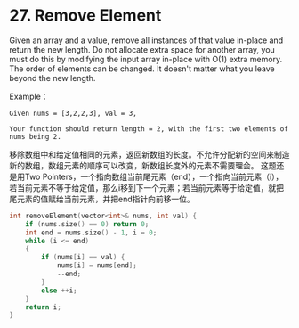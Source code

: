 # 27. Remove Element
Given an array and a value, remove all instances of that value in-place and return the new length. 
Do not allocate extra space for another array, you must do this by modifying the input array in-place with O(1) extra memory. 
The order of elements can be changed. It doesn't matter what you leave beyond the new length.

Example：
```
Given nums = [3,2,2,3], val = 3,

Your function should return length = 2, with the first two elements of nums being 2.
```

移除数组中和给定值相同的元素，返回新数组的长度。不允许分配新的空间来制造新的数组，数组元素的顺序可以改变，新数组长度外的元素不需要理会。
这题还是用Two Pointers，一个指向数组当前尾元素（end），一个指向当前元素（i），若当前元素不等于给定值，那么i移到下一个元素；若当前元素等于给定值，就把尾元素的值赋给当前元素，并把end指针向前移一位。

```cpp
int removeElement(vector<int>& nums, int val) {
    if (nums.size() == 0) return 0;
    int end = nums.size() - 1, i = 0;
    while (i <= end)
    {
        if (nums[i] == val) {
            nums[i] = nums[end];
            --end;
        }
        else ++i;
    }
    return i;
}
```
